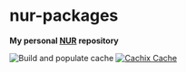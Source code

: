 # nur-packages

**My personal [NUR](https://github.com/nix-community/NUR) repository**

![Build and populate cache](https://github.com/jcpi8/nur/workflows/Build%20and%20populate%20cache/badge.svg)
[![Cachix Cache](https://img.shields.io/badge/cachix-jcpi8-blue.svg)](https://jcpi8.cachix.org)

